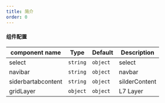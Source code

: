 ```yaml
---
title: 简介
order: 0
---
```


#### 组件配置

| component name     | Type     | Default  | Description   |
| ------------------ | -------- | -------- | ------------- |
| select             | `string` | `object` | select        |
| navibar            | `string` | `object` | navbar        |
| siderbartabcontent | `string` | `object` | silderContent |
| gridLayer          | `object` | `object` | L7 Layer      |
